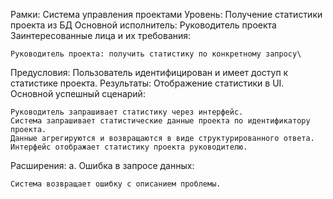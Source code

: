 Рамки: Система управления проектами Уровень: Получение статистики проекта из БД Основной исполнитель: Руководитель проекта Заинтересованные лица и их требования:

    Руководитель проекта: получить статистику по конкретному запросу\

Предусловия: Пользователь идентифицирован и имеет доступ к статистике проекта.
Результаты: Отображение статистики в UI.
Основной успешный сценарий:

    Руководитель запрашивает статистику через интерфейс.
    Система запрашивает статистические данные проекта по идентификатору проекта.
    Данные агрегируются и возвращаются в виде структурированного ответа.
    Интерфейс отображает статистику проекта руководителю.

Расширения:
a. Ошибка в запросе данных:

    Система возвращает ошибку с описанием проблемы.

